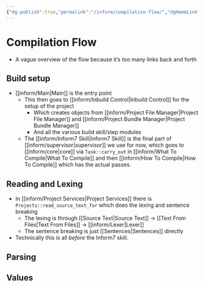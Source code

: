 ```yaml
---
{"dg-publish":true,"permalink":"/inform/compilation-flow/","dgHomeLink":true,"dgPassFrontmatter":false}
---
```


# Compilation Flow
- A vague overview of the flow because it’s too many links back and forth

## Build setup
- [[inform/Main|Main]] is the entry point
	- This then goes to [[inform/Inbuild Control|Inbuild Control]] for the setup of the project
		- Which creates objects from [[inform/Project File Manager|Project File Manager]] and [[inform/Project Bundle Manager|Project Bundle Manager]]
		- And all the various build skill/step modules
	- The [[inform/Inform7 Skill|Inform7 Skill]] is the final part of [[inform/supervisor|supervisor]] we use for now, which goes to [[inform/core|core]] via `Task::carry_out` in [[inform/What To Compile|What To Compile]] and then [[inform/How To Compile|How To Compile]] which has the actual passes.
## Reading and Lexing
- In [[inform/Project Services|Project Services]] there is `Projects::read_source_text_for` which does the lexing and sentence breaking
	- The lexing is through [[Source Text|Source Text]] → [[Text From Files|Text From Files]] → [[inform/Lexer|Lexer]]
	- The sentence breaking is just [[Sentences|Sentences]] directly
- Technically this is all *before* the Inform7 skill.

## Parsing

## Values
